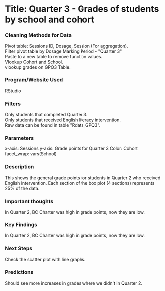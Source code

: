 # Title: Quarter 3 - Grades of students by school and cohort

### Cleaning Methods for Data

Pivot table: Sessions ID, Dosage, Session (For aggregation).  
Filter pivot table by Dosage Marking Period - "Quarter 3"  
Paste to a new table to remove function values.  
Vlookup Cohort and School.  
vlookup grades on GPQ3 Table.

### Program/Website Used

RStudio

### Filters

Only students that completed Quarter 3.  
Only students that received English literacy intervention.  
Raw data can be found in table "Rdata_GPQ3". 

### Parameters

x-axis: Sessions
y-axis: Grade points for Quarter 3
Color: Cohort
facet_wrap: vars(School)

### Description

This shows the general grade points for students in Quarter 2 who received English intervention. Each section of the box plot (4 sections) represents 25% of the data.

### Important thoughts

In Quarter 2, BC Charter was high in grade points, now they are low.

### Key Findings

In Quarter 2, BC Charter was high in grade points, now they are low.

### Next Steps

Check the scatter plot with line graphs.

### Predictions

Should see more increases in grades where we didn't in Quarter 2.